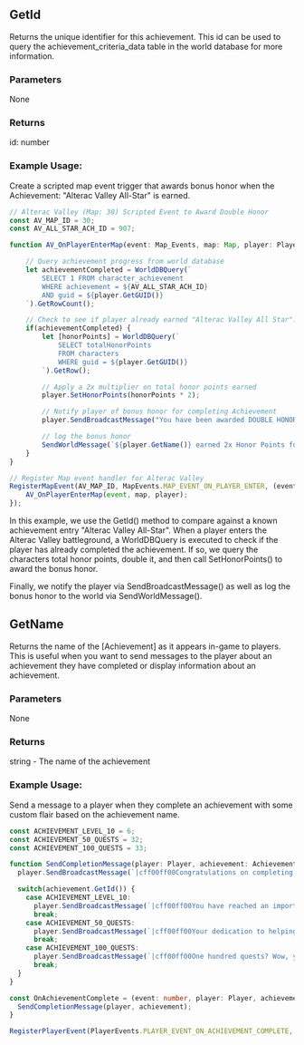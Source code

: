 ## GetId
Returns the unique identifier for this achievement. This id can be used to query the achievement_criteria_data table in the world database for more information. 

### Parameters
None

### Returns
id: number

### Example Usage:
Create a scripted map event trigger that awards bonus honor when the Achievement: "Alterac Valley All-Star" is earned.

```typescript
// Alterac Valley (Map: 30) Scripted Event to Award Double Honor
const AV_MAP_ID = 30;
const AV_ALL_STAR_ACH_ID = 907;

function AV_OnPlayerEnterMap(event: Map_Events, map: Map, player: Player) {

    // Query achievement progress from world database
    let achievementCompleted = WorldDBQuery(`
        SELECT 1 FROM character_achievement 
        WHERE achievement = ${AV_ALL_STAR_ACH_ID}
        AND guid = ${player.GetGUID()}
    `).GetRowCount();

    // Check to see if player already earned "Alterac Valley All Star". 
    if(achievementCompleted) {
        let [honorPoints] = WorldDBQuery(`
            SELECT totalHonorPoints 
            FROM characters
            WHERE guid = ${player.GetGUID()}
        `).GetRow(); 

        // Apply a 2x multiplier on total honor points earned
        player.SetHonorPoints(honorPoints * 2);

        // Notify player of bonus honor for completing Achievement
        player.SendBroadcastMessage("You have been awarded DOUBLE HONOR for completing the Achievement: Alterac Valley All-Star!");

        // log the bonus honor 
        SendWorldMessage(`${player.GetName()} earned 2x Honor Points for completing the Achievement: Alterac Valley All-Star`);
    }
}

// Register Map event handler for Alterac Valley 
RegisterMapEvent(AV_MAP_ID, MapEvents.MAP_EVENT_ON_PLAYER_ENTER, (event: Map_Events , map: Map, player: Player) => {
    AV_OnPlayerEnterMap(event, map, player);
});
```

In this example, we use the GetId() method to compare against a known achievement entry "Alterac Valley All-Star". When a player enters the Alterac Valley battleground, a WorldDBQuery is executed to check if the player has already completed the achievement. If so, we query the characters total honor points, double it, and then call SetHonorPoints() to award the bonus honor. 

Finally, we notify the player via SendBroadcastMessage() as well as log the bonus honor to the world via SendWorldMessage().

## GetName
Returns the name of the [Achievement] as it appears in-game to players.  This is useful when you want to send messages to the player about an achievement they have completed or display information about an achievement. 

### Parameters
None
### Returns
string - The name of the achievement
### Example Usage:  
Send a message to a player when they complete an achievement with some custom flair based on the achievement name.
```typescript
const ACHIEVEMENT_LEVEL_10 = 6;
const ACHIEVEMENT_50_QUESTS = 32;
const ACHIEVEMENT_100_QUESTS = 33;

function SendCompletionMessage(player: Player, achievement: Achievement) {
  player.SendBroadcastMessage(`|cff00ff00Congratulations on completing the achievement |cffff8000'${achievement.GetName()}'|cff00ff00.|r`)

  switch(achievement.GetId()) {
    case ACHIEVEMENT_LEVEL_10:
      player.SendBroadcastMessage(`|cff00ff00You have reached an important milestone in your character's development. Well done!|r`)
      break;
    case ACHIEVEMENT_50_QUESTS:
      player.SendBroadcastMessage(`|cff00ff00Your dedication to helping the people of Azeroth is truly impressive. Keep up the great work!|r`)
      break;
    case ACHIEVEMENT_100_QUESTS:
      player.SendBroadcastMessage(`|cff00ff00One hundred quests? Wow, you sure have been busy. Azeroth is lucky to have heroes like you. Congratulations!|r`)
      break;
  }
}

const OnAchievementComplete = (event: number, player: Player, achievement: Achievement) => {
  SendCompletionMessage(player, achievement);
}

RegisterPlayerEvent(PlayerEvents.PLAYER_EVENT_ON_ACHIEVEMENT_COMPLETE, OnAchievementComplete);
```

